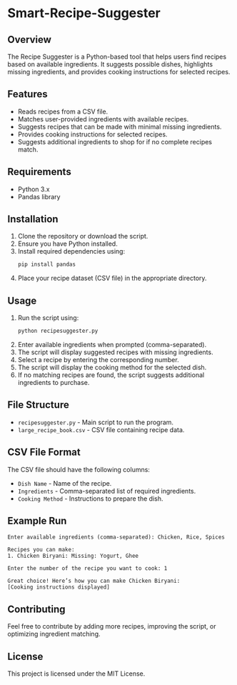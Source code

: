 # Smart-Recipe-Suggester

## Overview
The Recipe Suggester is a Python-based tool that helps users find recipes based on available ingredients. It suggests possible dishes, highlights missing ingredients, and provides cooking instructions for selected recipes.

## Features
- Reads recipes from a CSV file.
- Matches user-provided ingredients with available recipes.
- Suggests recipes that can be made with minimal missing ingredients.
- Provides cooking instructions for selected recipes.
- Suggests additional ingredients to shop for if no complete recipes match.

## Requirements
- Python 3.x
- Pandas library

## Installation
1. Clone the repository or download the script.
2. Ensure you have Python installed.
3. Install required dependencies using:
   ```sh
   pip install pandas
   ```
4. Place your recipe dataset (CSV file) in the appropriate directory.

## Usage
1. Run the script using:
   ```sh
   python recipesuggester.py
   ```
2. Enter available ingredients when prompted (comma-separated).
3. The script will display suggested recipes with missing ingredients.
4. Select a recipe by entering the corresponding number.
5. The script will display the cooking method for the selected dish.
6. If no matching recipes are found, the script suggests additional ingredients to purchase.

## File Structure
- `recipesuggester.py` - Main script to run the program.
- `large_recipe_book.csv` - CSV file containing recipe data.

## CSV File Format
The CSV file should have the following columns:
- `Dish Name` - Name of the recipe.
- `Ingredients` - Comma-separated list of required ingredients.
- `Cooking Method` - Instructions to prepare the dish.

## Example Run
```
Enter available ingredients (comma-separated): Chicken, Rice, Spices

Recipes you can make:
1. Chicken Biryani: Missing: Yogurt, Ghee

Enter the number of the recipe you want to cook: 1

Great choice! Here’s how you can make Chicken Biryani:
[Cooking instructions displayed]
```

## Contributing
Feel free to contribute by adding more recipes, improving the script, or optimizing ingredient matching.

## License
This project is licensed under the MIT License.

